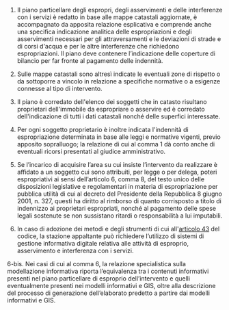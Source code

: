 1. Il piano particellare degli espropri, degli asservimenti e delle interferenze con i servizi è redatto in base alle mappe catastali aggiornate, è accompagnato da apposita relazione esplicativa e comprende anche una specifica indicazione analitica delle espropriazioni e degli asservimenti necessari per gli attraversamenti e le deviazioni di strade e di corsi d'acqua e per le altre interferenze che richiedono espropriazioni. Il piano deve contenere l’indicazione delle coperture di bilancio per far fronte al pagamento delle indennità.

2. Sulle mappe catastali sono altresì indicate le eventuali zone di rispetto o da sottoporre a vincolo in relazione a specifiche normative o a esigenze connesse al tipo di intervento.

3. Il piano è corredato dell'elenco dei soggetti che in catasto risultano proprietari dell'immobile da espropriare o asservire ed è corredato dell'indicazione di tutti i dati catastali nonché delle superfici interessate.

4. Per ogni soggetto proprietario è inoltre indicata l'indennità di espropriazione determinata in base alle leggi e normative vigenti, previo apposito sopralluogo; la relazione di cui al comma 1 dà conto anche di eventuali ricorsi presentati al giudice amministrativo.

5. Se l’incarico di acquisire l’area su cui insiste l’intervento da realizzare è affidato a un soggetto cui sono attribuiti, per legge o per delega, poteri espropriativi ai sensi dell’articolo 6, comma 8, del testo unico delle disposizioni legislative e regolamentari in materia di espropriazione per pubblica utilità di cui al decreto del Presidente della Repubblica 8 giugno 2001, n. 327, questi ha diritto al rimborso di quanto corrisposto a titolo di indennizzo ai proprietari espropriati, nonché al pagamento delle spese legali sostenute se non sussistano ritardi o responsabilità a lui imputabili.

6. In caso di adozione dei metodi e degli strumenti di cui all'[articolo 43](/articolo-43/2) del codice, la stazione appaltante può richiedere l’utilizzo di sistemi di gestione informativa digitale relativa alle attività di esproprio, asservimento e interferenza con i servizi.

6-bis. Nei casi di cui al comma 6, la relazione specialistica sulla modellazione informativa riporta l’equivalenza tra i contenuti informativi presenti nel piano particellare di esproprio dell’intervento e quelli eventualmente presenti nei modelli informativi e GIS, oltre alla descrizione del processo di generazione dell’elaborato predetto a partire dai modelli informativi e GIS.